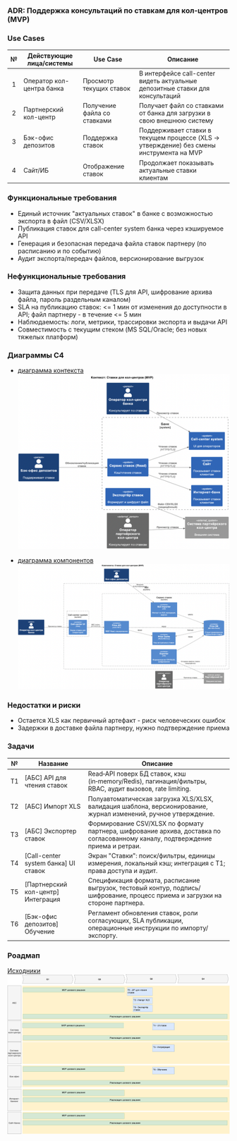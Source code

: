 ### ADR: Поддержка консультаций по ставкам для кол-центров (MVP)

### Use Cases

|  №  | Действующие лица/системы  | Use Case                    | Описание                                                                                 |
| :-: | ------------------------- | --------------------------- | ---------------------------------------------------------------------------------------- |
|  1  | Оператор кол-центра банка | Просмотр текущих ставок     | В интерфейсе call-center видеть актуальные депозитные ставки для консультаций            |
|  2  | Партнерский кол-центр     | Получение файла со ставками | Получает файл со ставками от банка для загрузки в свою внешнюю систему                   |
|  3  | Бэк-офис депозитов        | Поддержка ставок            | Поддерживает ставки в текущем процессе (XLS -> утверждение) без смены инструмента на MVP |
|  4  | Сайт/ИБ                   | Отображение ставок          | Продолжает показывать актуальные ставки клиентам                                         |

### Функциональные требования

- Единый источник "актуальных ставок" в банке с возможностью экспорта в файл (CSV/XLSX)
- Публикация ставок для call-center system банка через кэшируемое API
- Генерация и безопасная передача файла ставок партнеру (по расписанию и по событию)
- Аудит экспорта/передач файлов, версионирование выгрузок

### Нефункциональные требования

- Защита данных при передаче (TLS для API, шифрование архива файла, пароль раздельным каналом)
- SLA на публикацию ставок: <= 1 мин от изменения до доступности в API; файл партнеру - в течение <= 5 мин
- Наблюдаемость: логи, метрики, трассировки экспорта и выдачи API
- Совместимость с текущим стеком (MS SQL/Oracle; без новых тяжелых платформ)

### Диаграммы C4

- [диаграмма контекста](context.puml)
  ![Context](context.png)

- [диаграмма компонентов](components.puml)
  ![components](components.png)

### Недостатки и риски

- Остается XLS как первичный артефакт - риск человеческих ошибок
- Задержки в доставке файла партнеру, нужно подтверждение приема

### Задачи

|  №  | Название                             | Описание                                                                                                                        |
| :-: | ------------------------------------ | ------------------------------------------------------------------------------------------------------------------------------- |
| T1  | [АБС] API для чтения ставок          | Read‑API поверх БД ставок, кэш (in‑memory/Redis), пагинация/фильтры, RBAC, аудит вызовов, rate limiting.                        |
| T2  | [АБС] Импорт XLS                     | Полуавтоматическая загрузка XLS/XLSX, валидация шаблона, версионирование, журнал изменений, ручное утверждение.                 |
| T3  | [АБС] Экспортер ставок               | Формирование CSV/XLSX по формату партнера, шифрование архива, доставка по согласованному каналу, подтверждение приема и ретраи. |
| T4  | [Call-center system банка] UI ставок | Экран "Ставки": поиск/фильтры, единицы измерения, локальный кэш; интеграция с T1; права доступа и аудит.                        |
| T5  | [Партнерский кол-центр] Интеграция   | Спецификация формата, расписание выгрузок, тестовый контур, подпись/шифрование, процесс приема и загрузки на стороне партнера.  |
| T6  | [Бэк-офис депозитов] Обучение        | Регламент обновления ставок, роли согласующих, SLA публикации, операционные инструкции по импорту/экспорту.                     |

### Роадмап

[Исходники](roadmap.drawio)
![Roadmap](roadmap.png)
